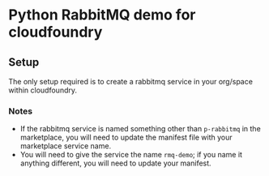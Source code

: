 # Python RabbitMQ demo for cloudfoundry
## Setup
The only setup required is to create a rabbitmq service in your org/space within cloudfoundry.

### Notes
- If the rabbitmq service is named something other than `p-rabbitmq` in the marketplace, you will need to update the manifest file with your marketplace service name.
- You will need to give the service the name `rmq-demo`; if you name it anything different, you will need to update your manifest.

